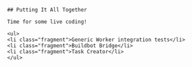 		## Putting It All Together

		Time for some live coding!

		<ul>
		<li class="fragment">Generic Worker integration tests</li>
		<li class="fragment">Buildbot Bridge</li>
		<li class="fragment">Task Creator</li>
		</ul>

